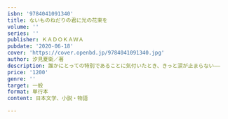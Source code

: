 ```yaml
---
isbn: '9784041091340'
title: ないものねだりの君に光の花束を
volume: ''
series: ''
publisher: ＫＡＤＯＫＡＷＡ
pubdate: '2020-06-18'
cover: 'https://cover.openbd.jp/9784041091340.jpg'
author: 汐見夏衛／著
description: 誰かにとっての特別であることに気付いたとき、きっと涙が止まらない――
price: '1200'
genre: ''
target: 一般
format: 単行本
content: 日本文学、小説・物語

---
```

